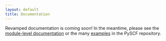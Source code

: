 ```yaml
---
layout: default
title: Documentation 
---
```


Revamped documentation is coming soon!  In the meantime, please see the
[module-level documentation](http://pyscf.github.io/pyscf/) or the many
[examples](https://github.com/pyscf/pyscf/tree/master/examples) in the PySCF
repository. 
